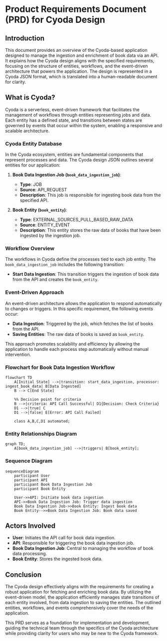 # Product Requirements Document (PRD) for Cyoda Design

## Introduction

This document provides an overview of the Cyoda-based application designed to manage the ingestion and enrichment of book data via an API. It explains how the Cyoda design aligns with the specified requirements, focusing on the structure of entities, workflows, and the event-driven architecture that powers the application. The design is represented in a Cyoda JSON format, which is translated into a human-readable document for clarity.

## What is Cyoda?

Cyoda is a serverless, event-driven framework that facilitates the management of workflows through entities representing jobs and data. Each entity has a defined state, and transitions between states are governed by events that occur within the system, enabling a responsive and scalable architecture.

### Cyoda Entity Database

In the Cyoda ecosystem, entities are fundamental components that represent processes and data. The Cyoda design JSON outlines several entities for our application:

1. **Book Data Ingestion Job (`book_data_ingestion_job`)**:
   - **Type**: JOB
   - **Source**: API_REQUEST
   - **Description**: This job is responsible for ingesting book data from the specified API.

2. **Book Entity (`book_entity`)**:
   - **Type**: EXTERNAL_SOURCES_PULL_BASED_RAW_DATA
   - **Source**: ENTITY_EVENT
   - **Description**: This entity stores the raw data of books that have been ingested by the ingestion job.

### Workflow Overview

The workflows in Cyoda define the processes tied to each job entity. The `book_data_ingestion_job` includes the following transition:

- **Start Data Ingestion**: This transition triggers the ingestion of book data from the API and creates the `book_entity`.

### Event-Driven Approach

An event-driven architecture allows the application to respond automatically to changes or triggers. In this specific requirement, the following events occur:

- **Data Ingestion**: Triggered by the job, which fetches the list of books from the API.
- **Saving Entities**: The raw data of books is saved as `book_entity`.

This approach promotes scalability and efficiency by allowing the application to handle each process step automatically without manual intervention.

### Flowchart for Book Data Ingestion Workflow

```mermaid
flowchart TD
    A[Initial State] -->|transition: start_data_ingestion, processor: ingest_book_data| B[Data Ingested]
    B --> C[End State]

    %% Decision point for criteria
    B -->|criteria: API Call Successful| D1{Decision: Check Criteria}
    D1 -->|true| C
    D1 -->|false| E[Error: API Call Failed]

    class A,B,C,D1 automated;
```

### Entity Relationships Diagram

```mermaid
graph TD;
    A[book_data_ingestion_job] -->|triggers| B[book_entity];
```

### Sequence Diagram

```mermaid
sequenceDiagram
    participant User
    participant API
    participant Book Data Ingestion Job
    participant Book Entity

    User->>API: Initiate book data ingestion
    API->>Book Data Ingestion Job: Trigger data ingestion
    Book Data Ingestion Job->>Book Entity: Ingest book data
    Book Entity-->>Book Data Ingestion Job: Book data saved
```

## Actors Involved

- **User**: Initiates the API call for book data ingestion.
- **API**: Responsible for triggering the book data ingestion job.
- **Book Data Ingestion Job**: Central to managing the workflow of book data processing.
- **Book Entity**: Stores the ingested book data.

## Conclusion

The Cyoda design effectively aligns with the requirements for creating a robust application for fetching and enriching book data. By utilizing the event-driven model, the application efficiently manages state transitions of each entity involved, from data ingestion to saving the entities. The outlined entities, workflows, and events comprehensively cover the needs of the application.

This PRD serves as a foundation for implementation and development, guiding the technical team through the specifics of the Cyoda architecture while providing clarity for users who may be new to the Cyoda framework.